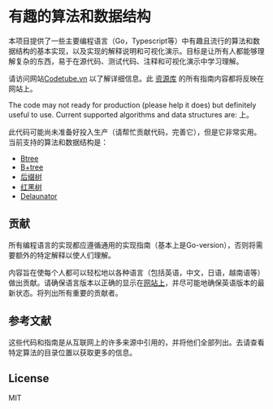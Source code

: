 # 有趣的算法和数据结构

本项目提供了一些主要编程语言（Go，Typescript等）中有趣且流行的算法和数据结构的基本实现，以及实现的解释说明和可视化演示。目标是让所有人都能够理解复杂的东西，易于在源代码、测试代码、注释和可视化演示中学习理解。

请访问网站[Codetube.vn](https://codetube.vn) 以了解详细信息。此 [资源库](https://github.com/dang1412/data-structures) 的所有指南内容都将反映在网站上。

The code may not ready for production (please help it does) but definitely useful to use. Current supported algorithms and data structures are:
上。

此代码可能尚未准备好投入生产（请帮忙贡献代码，完善它），但是它非常实用。当前支持的算法和数据结构是：

- [Btree](https://codetube.vn/btree)
- [B+tree](https://codetube.vn/bplustree)
- [后缀树](https://codetube.vn/suffixtree)
- [红黑树](https://codetube.vn/redblacktree)
- [Delaunator](https://codetube.vn/delaunay)

## 贡献

所有编程语言的实现都应遵循通用的实现指南（基本上是Go-version），否则将需要额外的特定解释以使人们理解。

内容旨在使每个人都可以轻松地以各种语言（包括英语，中文，日语，越南语等）做出贡献。请确保语言版本以正确的显示在[网站上](https://codetube.vn)，并尽可能地确保英语版本的最新状态。将列出所有重要的贡献者。

## 参考文献

这些代码和指南是从互联网上的许多来源中引用的，并将他们全部列出。去请查看特定算法的目录位置以获取更多的信息。

## License

MIT
